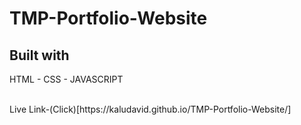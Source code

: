 # TMP-Portfolio-Website 

## Built with 
 
HTML - CSS - JAVASCRIPT 

</Br>
Live Link-(Click)[https://kaludavid.github.io/TMP-Portfolio-Website/]

